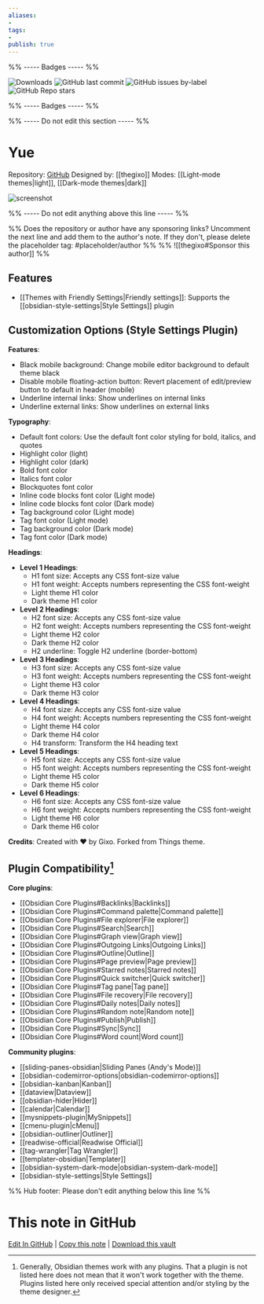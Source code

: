 ```yaml
---
aliases:
- 
tags: 
- 
publish: true
---
```


%% ----- Badges ----- %%

![Downloads](https://img.shields.io/badge/downloads-5075-573E7A?style=for-the-badge&logo=)
![GitHub last commit](https://img.shields.io/github/last-commit/thegixo/YueObsidian?color=573E7A&label=last%20update&logo=github&style=for-the-badge)
![GitHub issues by-label](https://img.shields.io/github/issues/thegixo/YueObsidian/help%20wanted?color=573E7A&logo=github&style=for-the-badge) 
![GitHub Repo stars](https://img.shields.io/github/stars/thegixo/YueObsidian?color=573E7A&logo=github&style=for-the-badge)

%% ----- Badges ----- %%

%% ----- Do not edit this section ----- %%

# Yue

Repository: [GitHub](https://github.com/thegixo/YueObsidian)
Designed by: [[thegixo]]
Modes: [[Light-mode themes|light]], [[Dark-mode themes|dark]]



![screenshot](https://github.com/thegixo/YueObsidian/raw/HEAD/assets/main-demo.png)

%% ----- Do not edit anything above this line ----- %% 

%% Does the repository or author have any sponsoring links? Uncomment the next line and add them to the author's note. If they don't, please delete the placeholder tag: #placeholder/author %%
%% ![[thegixo#Sponsor this author]] %%


## Features

- [[Themes with Friendly Settings|Friendly settings]]: Supports the [[obsidian-style-settings|Style Settings]] plugin

## Customization Options (Style Settings Plugin) 

**Features**: 
- Black mobile background: Change mobile editor background to default theme black
- Disable mobile floating-action button: Revert placement of edit/preview button to default in header (mobile)
- Underline internal links: Show underlines on internal links
- Underline external links: Show underlines on external links

**Typography**: 
- Default font colors: Use the default font color styling for bold, italics, and quotes
- Highlight color (light)
- Highlight color (dark)
- Bold font color
- Italics font color
- Blockquotes font color
- Inline code blocks font color (Light mode)
- Inline code blocks font color (Dark mode)
- Tag background color (Light mode)
- Tag font color (Light mode)
- Tag background color (Dark mode)
- Tag font color (Dark mode)

**Headings**: 
- **Level 1 Headings**: 
    - H1 font size: Accepts any CSS font-size value
    - H1 font weight: Accepts numbers representing the CSS font-weight
    - Light theme H1 color
    - Dark theme H1 color
- **Level 2 Headings**: 
    - H2 font size: Accepts any CSS font-size value
    - H2 font weight: Accepts numbers representing the CSS font-weight
    - Light theme H2 color
    - Dark theme H2 color
    - H2 underline: Toggle H2 underline (border-bottom)
- **Level 3 Headings**: 
    - H3 font size: Accepts any CSS font-size value
    - H3 font weight: Accepts numbers representing the CSS font-weight
    - Light theme H3 color
    - Dark theme H3 color
- **Level 4 Headings**: 
    - H4 font size: Accepts any CSS font-size value
    - H4 font weight: Accepts numbers representing the CSS font-weight
    - Light theme H4 color
    - Dark theme H4 color
    - H4 transform: Transform the H4 heading text
- **Level 5 Headings**: 
    - H5 font size: Accepts any CSS font-size value
    - H5 font weight: Accepts numbers representing the CSS font-weight
    - Light theme H5 color
    - Dark theme H5 color
- **Level 6 Headings**: 
    - H6 font size: Accepts any CSS font-size value
    - H6 font weight: Accepts numbers representing the CSS font-weight
    - Light theme H6 color
    - Dark theme H6 color

**Credits**: Created with ❤︎ by Gixo. Forked from Things theme.

## Plugin Compatibility[^1]

**Core plugins**:
- [[Obsidian Core Plugins#Backlinks|Backlinks]]
- [[Obsidian Core Plugins#Command palette|Command palette]]
- [[Obsidian Core Plugins#File explorer|File explorer]]
- [[Obsidian Core Plugins#Search|Search]]
- [[Obsidian Core Plugins#Graph view|Graph view]]
- [[Obsidian Core Plugins#Outgoing Links|Outgoing Links]]
- [[Obsidian Core Plugins#Outline|Outline]]
- [[Obsidian Core Plugins#Page preview|Page preview]]
- [[Obsidian Core Plugins#Starred notes|Starred notes]]
- [[Obsidian Core Plugins#Quick switcher|Quick switcher]]
- [[Obsidian Core Plugins#Tag pane|Tag pane]]
- [[Obsidian Core Plugins#File recovery|File recovery]]
- [[Obsidian Core Plugins#Daily notes|Daily notes]]
- [[Obsidian Core Plugins#Random note|Random note]]
- [[Obsidian Core Plugins#Publish|Publish]]
- [[Obsidian Core Plugins#Sync|Sync]]
- [[Obsidian Core Plugins#Word count|Word count]]

**Community plugins**:
- [[sliding-panes-obsidian|Sliding Panes (Andy's Mode)]]
- [[obsidian-codemirror-options|obsidian-codemirror-options]]
- [[obsidian-kanban|Kanban]]
- [[dataview|Dataview]]
- [[obsidian-hider|Hider]]
- [[calendar|Calendar]]
- [[mysnippets-plugin|MySnippets]]
- [[cmenu-plugin|cMenu]]
- [[obsidian-outliner|Outliner]]
- [[readwise-official|Readwise Official]]
- [[tag-wrangler|Tag Wrangler]]
- [[templater-obsidian|Templater]]
- [[obsidian-system-dark-mode|obsidian-system-dark-mode]]
- [[obsidian-style-settings|Style Settings]]

[^1]: Generally, Obsidian themes work with any plugins. That a plugin is not listed here does not mean that it won't work together with the theme. Plugins listed here only received special attention and/or styling by the theme designer.

%% Hub footer: Please don't edit anything below this line %%

# This note in GitHub

<span class="git-footer">[Edit In GitHub](https://github.dev/obsidian-community/obsidian-hub/blob/main/02%20-%20Community%20Expansions/02.05%20All%20Community%20Expansions/Themes/Yue.md "git-hub-edit-note") | [Copy this note](https://raw.githubusercontent.com/obsidian-community/obsidian-hub/main/02%20-%20Community%20Expansions/02.05%20All%20Community%20Expansions/Themes/Yue.md "git-hub-copy-note") | [Download this vault](https://github.com/obsidian-community/obsidian-hub/archive/refs/heads/main.zip "git-hub-download-vault") </span>
